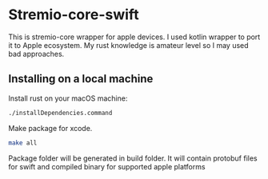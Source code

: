 # Stremio-core-swift

This is stremio-core wrapper for apple devices. I used kotlin wrapper to port it to Apple ecosystem. My rust knowledge is amateur level so I may used bad approaches.

## Installing on a local machine

Install rust on your macOS machine:

```zsh
./installDependencies.command
```

Make package for xcode.

```zsh
make all
```

Package folder will be generated in build folder. It will contain protobuf files for swift and compiled binary for supported apple platforms
